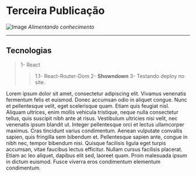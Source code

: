 # Terceira Publicação #
![Image](https://i.imgur.com/pi9CJOW.jpg=200x200)
_Alimentando conhecimento_
___
## Tecnologias
> 1- React
> > 1.1- React-Router-Dom
> 2- **Showndown**
> 3- Testando deploy no site.

Lorem ipsum dolor sit amet, consectetur adipiscing elit. Vivamus venenatis fermentum felis et euismod. Donec accumsan odio in aliquet congue. Nunc et pellentesque velit, eget scelerisque quam. Etiam quis feugiat nisl. Aliquam ultrices, enim mollis vehicula tristique, neque nulla consectetur tellus, quis suscipit nibh ante at risus. Vestibulum ultricies nisi velit, nec venenatis ipsum blandit ut. Integer pellentesque orci et lectus ullamcorper maximus. Cras tincidunt varius condimentum. Aenean vulputate convallis sapien, quis fringilla sem bibendum et. Pellentesque sapien ante, congue in nibh nec, tempor bibendum nisi. Quisque facilisis ligula eget turpis accumsan, vitae faucibus lectus efficitur. Nullam cursus facilisis placerat. Etiam ac leo aliquet, dapibus elit sed, laoreet quam. Proin malesuada ipsum in dictum euismod. Fusce viverra eros condimentum elementum condimentum.

